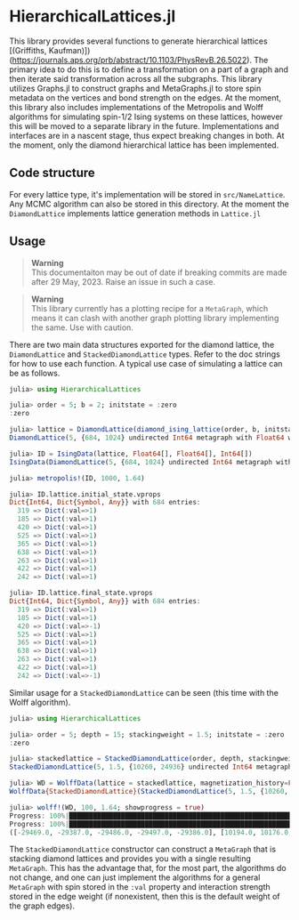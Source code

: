 # HierarchicalLattices.jl

This library provides several functions to generate hierarchical lattices
[(Griffiths,
Kaufman)])(<https://journals.aps.org/prb/abstract/10.1103/PhysRevB.26.5022>).
The primary idea to do this is to define a transformation on a part of a graph
and then iterate said transformation across all the subgraphs. This library
utilizes Graphs.jl to construct graphs and MetaGraphs.jl to store spin metadata
on the vertices and bond strength on the edges. At the moment, this library also
includes implementations of the Metropolis and Wolff algorithms for simulating
spin-1/2 Ising systems on these lattices, however this will be moved to a
separate library in the future. Implementations and interfaces are in a nascent
stage, thus expect breaking changes in both. At the moment, only the diamond
hierarchical lattice has been implemented.

## Code structure

For every lattice type, it's implementation will be stored in `src/NameLattice`.
Any MCMC algorithm can also be stored in this directory. At the moment the
`DiamondLattice` implements lattice generation methods in `Lattice.jl`

## Usage

> **Warning**<br>
This documentaiton may be out of date if breaking commits are made after
29 May, 2023. Raise an issue in such a case.

> **Warning**<br>
This library currently has a plotting recipe for a `MetaGraph`, which means it
can clash with another graph plotting library implementing the same. Use with
caution.

There are two main data structures exported for the diamond lattice, the
`DiamondLattice` and `StackedDiamondLattice` types. Refer to the doc strings for
how to use each function. A typical use case of simulating a lattice can be as
follows.

```julia
julia> using HierarchicalLattices

julia> order = 5; b = 2; initstate = :zero
:zero

julia> lattice = DiamondLattice(diamond_ising_lattice(order, b, initstate), order)
DiamondLattice(5, {684, 1024} undirected Int64 metagraph with Float64 weights defined by :weight (default weight 1.0), {684, 1024} undirected Int64 metagraph with Float64 weights defined by :weight (default weight 1.0), 1.0)

julia> ID = IsingData(lattice, Float64[], Float64[], Int64[])
IsingData(DiamondLattice(5, {684, 1024} undirected Int64 metagraph with Float64 weights defined by :weight (default weight 1.0), {684, 1024} undirected Int64 metagraph with Float64 weights defined by :weight (default weight 1.0), 1.0), Float64[], Float64[], Int64[])

julia> metropolis!(ID, 1000, 1.64)

julia> ID.lattice.initial_state.vprops
Dict{Int64, Dict{Symbol, Any}} with 684 entries:
  319 => Dict(:val=>1)
  185 => Dict(:val=>1)
  420 => Dict(:val=>1)
  525 => Dict(:val=>1)
  365 => Dict(:val=>1)
  638 => Dict(:val=>1)
  263 => Dict(:val=>1)
  422 => Dict(:val=>1)
  242 => Dict(:val=>1)

julia> ID.lattice.final_state.vprops
Dict{Int64, Dict{Symbol, Any}} with 684 entries:
  319 => Dict(:val=>1)
  185 => Dict(:val=>1)
  420 => Dict(:val=>-1)
  525 => Dict(:val=>1)
  365 => Dict(:val=>1)
  638 => Dict(:val=>1)
  263 => Dict(:val=>1)
  422 => Dict(:val=>1)
  242 => Dict(:val=>-1)
```

Similar usage for a `StackedDiamondLattice` can be seen (this time with the
Wolff algorithm).

```julia
julia> using HierarchicalLattices

julia> order = 5; depth = 15; stackingweight = 1.5; initstate = :zero
:zero

julia> stackedlattice = StackedDiamondLattice(order, depth, stackingweight, initstate)
StackedDiamondLattice(5, 1.5, {10260, 24936} undirected Int64 metagraph with Float64 weights defined by :weight (default weight 1.0), {10260, 24936} undirected Int64 metagraph with Float64 weights defined by :weight (default weight 1.0), Dict(4986 => Dict(1.5 => [4302, 5670], 1.0 => [4789, 4845]), 7329 => Dict(1.5 => [6645, 8013], 1.0 => [6860, 6975]), 4700 => Dict(1.5 => [4016, 5384], 1.0 => [4137, 4250]), 4576 => Dict(1.5 => [3892, 5260], 1.0 => [4122, 4160]), 7144 => Dict(1.5 => [6460, 7828], 1.0 => [6845, 6950]), 6073 => Dict(1.5 => [5389, 6757], 1.0 => [5506, 5619]), 2288 => Dict(1.5 => [1604, 2972], 1.0 => [2054, 2128]), 1703 => Dict(1.5 => [1019, 2387], 1.0 => [1375, 1494]), 1956 => Dict(1.5 => [1272, 2640], 1.0 => [1400, 1492]), 8437 => Dict(1.5 => [7753, 9121], 1.0 => [8210, 8281])…))

julia> WD = WolffData(lattice = stackedlattice, magnetization_history=Float64[], internalenergy_history=Float64[], thermalization_steps=1000, saveinterval=20)
WolffData{StackedDiamondLattice}(StackedDiamondLattice(5, 1.5, {10260, 24936} undirected Int64 metagraph with Float64 weights defined by :weight (default weight 1.0), {10260, 24936} undirected Int64 metagraph with Float64 weights defined by :weight (default weight 1.0), Dict(4986 => Dict(1.5 => [4302, 5670], 1.0 => [4789, 4845]), 7329 => Dict(1.5 => [6645, 8013], 1.0 => [6860, 6975]), 4700 => Dict(1.5 => [4016, 5384], 1.0 => [4137, 4250]), 4576 => Dict(1.5 => [3892, 5260], 1.0 => [4122, 4160]), 7144 => Dict(1.5 => [6460, 7828], 1.0 => [6845, 6950]), 6073 => Dict(1.5 => [5389, 6757], 1.0 => [5506, 5619]), 2288 => Dict(1.5 => [1604, 2972], 1.0 => [2054, 2128]), 1703 => Dict(1.5 => [1019, 2387], 1.0 => [1375, 1494]), 1956 => Dict(1.5 => [1272, 2640], 1.0 => [1400, 1492]), 8437 => Dict(1.5 => [7753, 9121], 1.0 => [8210, 8281])…)), Float64[], Float64[], 20, 1000)

julia> wolff!(WD, 100, 1.64; showprogress = true)
Progress: 100%|████████████████████████████████████████████████████████████████████████████████████████████████████████████████████████| Time: 0:02:31 ( 0.15  s/it)
Progress: 100%|████████████████████████████████████████████████████████████████████████████████████████████████████████████████████████| Time: 0:00:14 ( 0.15  s/it)
([-29469.0, -29387.0, -29486.0, -29497.0, -29386.0], [10194.0, 10176.0, 10204.0, 10202.0, 10174.0])
```

The `StackedDiamondLattice` constructor can construct a `MetaGraph` that is
stacking diamond lattices and provides you with a single resulting `MetaGraph`.
This has the advantage that, for the most part, the algorithms do not change,
and one can just implement the algorithms for a general `MetaGraph` with spin
stored in the `:val` property and interaction strength stored in the edge
weight (if nonexistent, then this is the default weight of the graph edges).
